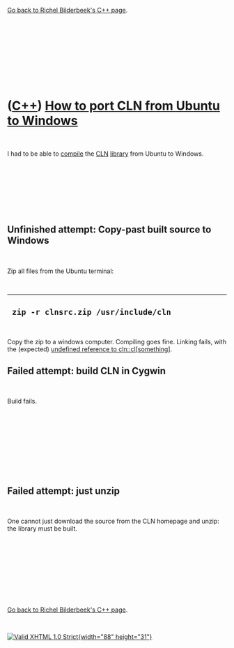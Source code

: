 

[Go back to Richel Bilderbeek's C++ page](Cpp.htm).

 

 

 

 

 

([C++](Cpp.htm)) [How to port CLN from Ubuntu to Windows](CppClnFromUbuntuToWindows.htm)
========================================================================================

 

I had to be able to [compile](CppCompile.htm) the [CLN](CppCln.htm)
[library](CppLibrary.htm) from Ubuntu to Windows.

 

 

 

 

Unfinished attempt: Copy-past built source to Windows
-----------------------------------------------------

 

Zip all files from the Ubuntu terminal:

 

  ---------------------------------------
  ` zip -r clnsrc.zip /usr/include/cln`
  ---------------------------------------

 

Copy the zip to a windows computer. Compiling goes fine. Linking fails,
with the (expected) [undefined reference to
cln::cl\[something\]](CppLinkErrorUndefinedReferenceToClnCl_random_def_init_helper.htm).

Failed attempt: build CLN in Cygwin
-----------------------------------

 

Build fails.

 

 

 

 

 

Failed attempt: just unzip
--------------------------

 

One cannot just download the source from the CLN homepage and unzip: the
library must be built.

 

 

 

 

 

[Go back to Richel Bilderbeek's C++ page](Cpp.htm).



 

[![Valid XHTML 1.0 Strict](valid-xhtml10.png){width="88"
height="31"}](http://validator.w3.org/check?uri=referer)
